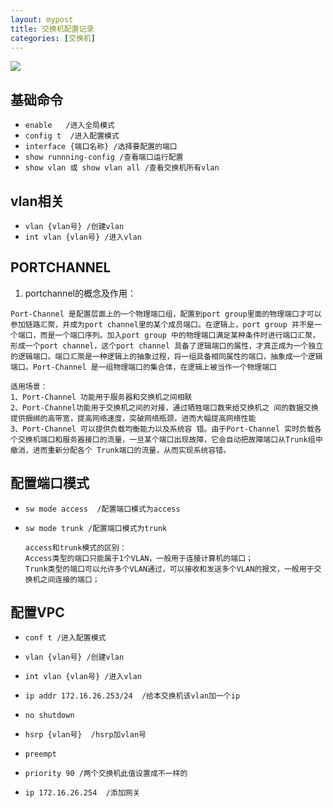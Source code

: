 ```yaml
---
layout: mypost
title: 交换机配置记录
categories: [交换机]
---
```


![](https://niusdimage-1258441135.cos.ap-chengdu.myqcloud.com/img/Desert.jpg)
## 基础命令
* `enable   /进入全局模式`
* `config t  /进入配置模式`
* `interface {端口名称} /选择要配置的端口`
* `show runnning-config /查看端口运行配置`
* `show vlan 或 show vlan all /查看交换机所有vlan`
## vlan相关
* `vlan {vlan号} /创建vlan`
* `int vlan {vlan号} /进入vlan`
## PORTCHANNEL
1.  portchannel的概念及作用：

```
Port-Channel 是配置层面上的一个物理端口组，配置到port group里面的物理端口才可以参加链路汇聚，并成为port channel里的某个成员端口。在逻辑上，port group 并不是一个端口，而是一个端口序列。加入port group 中的物理端口满足某种条件时进行端口汇聚，形成一个port channel，这个port channel 具备了逻辑端口的属性，才真正成为一个独立的逻辑端口。端口汇聚是一种逻辑上的抽象过程，将一组具备相同属性的端口，抽象成一个逻辑端口。Port-Channel 是一组物理端口的集合体，在逻辑上被当作一个物理端口

适用场景：
1、Port-Channel 功能用于服务器和交换机之间相联
2、Port-Channel功能用于交换机之间的对接，通过牺牲端口数来给交换机之 间的数据交换提供捆绑的高带宽，提高网络速度，突破网络瓶颈，进而大幅提高网络性能
3、Port-Channel 可以提供负载均衡能力以及系统容 错。由于Port-Channel 实时负载各个交换机端口和服务器接口的流量，一旦某个端口出现故障，它会自动把故障端口从Trunk组中撤消，进而重新分配各个 Trunk端口的流量，从而实现系统容错。

```

## 配置端口模式
* `sw mode access  /配置端口模式为access`
* `sw mode trunk /配置端口模式为trunk`

   ```
   access和trunk模式的区别：
   Access类型的端口只能属于1个VLAN，一般用于连接计算机的端口；
   Trunk类型的端口可以允许多个VLAN通过，可以接收和发送多个VLAN的报文，一般用于交换机之间连接的端口；
   ```

## 配置VPC

* `conf t /进入配置模式`

* `vlan {vlan号} /创建vlan`

* `int vlan {vlan号} /进入vlan`

* `ip addr 172.16.26.253/24  /给本交换机该vlan加一个ip`

* `no shutdown`

* `hsrp {vlan号}  /hsrp加vlan号`

* `preempt`

* `priority 90 /两个交换机此值设置成不一样的`

* `ip 172.16.26.254  /添加网关`

  
